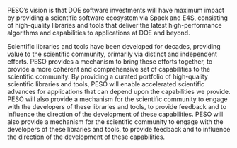 PESO’s vision is that DOE software investments will have maximum impact by providing a scientific software ecosystem via Spack and E4S, consisting of high-quality libraries and tools that deliver the latest high-performance algorithms and capabilities to applications at DOE and beyond. 

Scientific libraries and tools have been developed for decades, providing value to the scientific community, primarily via distinct and independent efforts.  PESO provides a mechanism to bring these efforts together, to provide a more coherent and comprehensive set of capabilities to the scientific community.  By providing a curated portfolio of high-quality scientific libraries and tools, PESO will enable accelerated scientific advances for applications that can depend upon the capabilities we provide.  PESO will also provide a mechanism for the scientific community to engage with the developers of these libraries and tools, to provide feedback and to influence the direction of the development of these capabilities.  PESO will also provide a mechanism for the scientific community to engage with the developers of these libraries and tools, to provide feedback and to influence the direction of the development of these capabilities.
